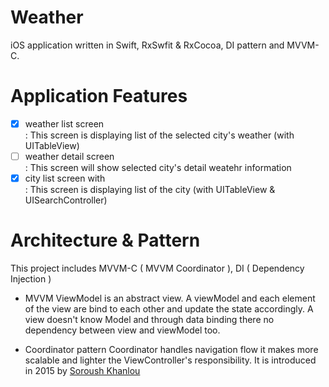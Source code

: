 # Weather
iOS application written in Swift, RxSwfit & RxCocoa, DI pattern and MVVM-C.

# Application Features

- [x] weather list screen
<br> : This screen is displaying list of the selected city's weather (with UITableView)
- [ ] weather detail screen
<br> : This screen will show selected city's detail weatehr information
- [x] city list screen with
<br> : This screen is displaying list of the city (with UITableView & UISearchController)

# Architecture & Pattern
This project includes MVVM-C ( MVVM Coordinator ),  DI ( Dependency Injection )

- MVVM
ViewModel is an abstract view. A viewModel and each element of the view are bind to each other and update the state accordingly.
A view doesn't know Model and through data binding there no dependency between view and viewModel too.

- Coordinator pattern
Coordinator handles navigation flow it makes more scalable and lighter the ViewController's responsibility.
It is introduced in 2015 by [Soroush Khanlou](https://khanlou.com/)

